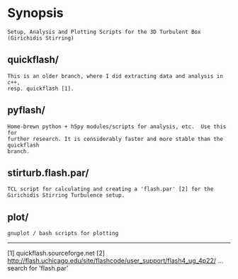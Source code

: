 # Synopsis
    Setup, Analysis and Plotting Scripts for the 3D Turbulent Box (Girichidis Stirring)

## quickflash/
    This is an older branch, where I did extracting data and analysis in c++,
    resp. quickflash [1].

## pyflash/
    Home-brewn python + h5py modules/scripts for analysis, etc.  Use this for
    further research. It is considerably faster and more stable than the quickflash
    branch.

## stirturb.flash.par/
    TCL script for calculating and creating a 'flash.par' [2] for the
    Girichidis Stirring Turbulence setup.

## plot/
    gnuplot / bash scripts for plotting

---

[1] quickflash.sourceforge.net
[2] http://flash.uchicago.edu/site/flashcode/user_support/flash4_ug_4p22/ ... search for 'flash.par'
